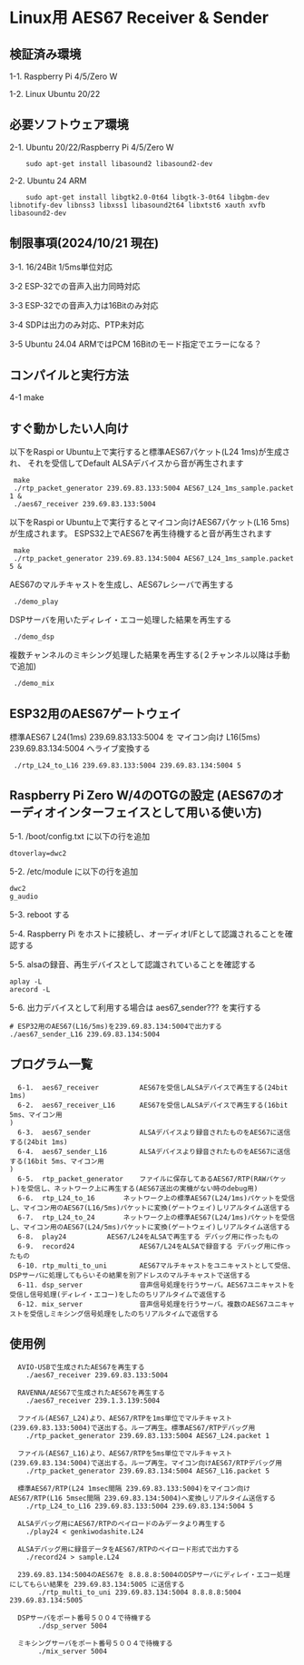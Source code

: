 # Linux用 AES67 Receiver & Sender

## 検証済み環境

 1-1. Raspberry Pi 4/5/Zero W

 1-2.  Linux Ubuntu 20/22


## 必要ソフトウェア環境

 2-1. Ubuntu 20/22/Raspberry Pi 4/5/Zero W

```
	sudo apt-get install libasound2 libasound2-dev
```

 2-2. Ubuntu 24 ARM

```
    sudo apt-get install libgtk2.0-0t64 libgtk-3-0t64 libgbm-dev libnotify-dev libnss3 libxss1 libasound2t64 libxtst6 xauth xvfb libasound2-dev
```


## 制限事項(2024/10/21 現在)

 3-1. 16/24Bit 1/5ms単位対応

 3-2 ESP-32での音声入出力同時対応

 3-3 ESP-32での音声入力は16Bitのみ対応

 3-4 SDPは出力のみ対応、PTP未対応

 3-5 Ubuntu 24.04 ARMではPCM 16Bitのモード指定でエラーになる？


## コンパイルと実行方法

 4-1 make


## すぐ動かしたい人向け

以下をRaspi or Ubuntu上で実行すると標準AES67パケット(L24 1ms)が生成され、
それを受信してDefault ALSAデバイスから音が再生されます

```
 make
 ./rtp_packet_generator 239.69.83.133:5004 AES67_L24_1ms_sample.packet 1 &
 ./aes67_receiver 239.69.83.133:5004
```


以下をRaspi or Ubuntu上で実行するとマイコン向けAES67パケット(L16 5ms)が生成されます。
ESPS32上でAES67を再生待機すると音が再生されます

```
 make
 ./rtp_packet_generator 239.69.83.134:5004 AES67_L24_1ms_sample.packet 5 &
```


 AES67のマルチキャストを生成し、AES67レシーバで再生する

```
 ./demo_play
```

 DSPサーバを用いたディレイ・エコー処理した結果を再生する

```
 ./demo_dsp
```

 複数チャンネルのミキシング処理した結果を再生する(２チャンネル以降は手動で追加)

```
 ./demo_mix
```


## ESP32用のAES67ゲートウェイ

  標準AES67 L24(1ms) 239.69.83.133:5004 を マイコン向け L16(5ms) 239.69.83.134:5004 へライブ変換する
 
```
 ./rtp_L24_to_L16 239.69.83.133:5004 239.69.83.134:5004 5
```


## Raspberry Pi Zero W/4のOTGの設定 (AES67のオーディオインターフェイスとして用いる使い方)

 5-1. /boot/config.txt に以下の行を追加
```
dtoverlay=dwc2
```

 5-2. /etc/module に以下の行を追加

```
dwc2
g_audio
```

 5-3. reboot する

 5-4. Raspberry Pi をホストに接続し、オーディオI/Fとして認識されることを確認する

 5-5. alsaの録音、再生デバイスとして認識されていることを確認する

```
aplay -L
arecord -L
```

 5-6. 出力デバイスとして利用する場合は aes67_sender??? を実行する

```
# ESP32用のAES67(L16/5ms)を239.69.83.134:5004で出力する
./aes67_sender_L16 239.69.83.134:5004
```


## プログラム一覧

```
  6-1.  aes67_receiver          AES67を受信しALSAデバイスで再生する(24bit 1ms)
  6-2.  aes67_receiver_L16      AES67を受信しALSAデバイスで再生する(16bit 5ms、マイコン用
)
  6-3.  aes67_sender   	        ALSAデバイスより録音されたものをAES67に送信する(24bit 1ms)
  6-4.  aes67_sender_L16        ALSAデバイスより録音されたものをAES67に送信する(16bit 5ms、マイコン用
)
  6-5.  rtp_packet_generator	ファイルに保存してあるAES67/RTP(RAWパケット)を受信し、ネットワーク上に再生する(AES67送出の実機がない時のdebug用)
  6-6.  rtp_L24_to_16		ネットワーク上の標準AES67(L24/1ms)パケットを受信し、マイコン用のAES67(L16/5ms)パケットに変換(ゲートウェイ)しリアルタイム送信する
  6-7.  rtp_L24_to_24		ネットワーク上の標準AES67(L24/1ms)パケットを受信し、マイコン用のAES67(L24/5ms)パケットに変換(ゲートウェイ)しリアルタイム送信する
  6-8.  play24			AES67/L24をALSAで再生する デバッグ用に作ったもの
  6-9.  record24                AES67/L24をALSAで録音する デバッグ用に作ったもの
  6-10. rtp_multi_to_uni        AES67マルチキャストをユニキャストとして受信、DSPサーバに処理してもらいその結果を別アドレスのマルチキャストで送信する
  6-11. dsp_server              音声信号処理を行うサーバ。AES67ユニキャストを受信し信号処理(ディレイ・エコー)をしたのちリアルタイムで返信する
  6-12. mix_server              音声信号処理を行うサーバ。複数のAES67ユニキャストを受信しミキシング信号処理をしたのちリアルタイムで返信する
```


## 使用例

```
  AVIO-USBで生成されたAES67を再生する
	./aes67_receiver 239.69.83.133:5004

  RAVENNA/AES67で生成されたAES67を再生する
	./aes67_receiver 239.1.3.139:5004

  ファイル(AES67_L24)より、AES67/RTPを1ms単位でマルチキャスト(239.69.83.133:5004)で送出する。ループ再生。標準AES67/RTPデバッグ用
	./rtp_packet_generator 239.69.83.133:5004 AES67_L24.packet 1

  ファイル(AES67_L16)より、AES67/RTPを5ms単位でマルチキャスト(239.69.83.134:5004)で送出する。ループ再生。マイコン向けAES67/RTPデバッグ用
	./rtp_packet_generator 239.69.83.134:5004 AES67_L16.packet 5

  標準AES67/RTP(L24 1msec間隔 239.69.83.133:5004)をマイコン向けAES67/RTP(L16 5msec間隔 239.69.83.134:5004)へ変換しリアルタイム送信する
	./rtp_L24_to_L16 239.69.83.133:5004 239.69.83.134:5004 5

  ALSAデバッグ用にAES67/RTPのペイロードのみデータより再生する
	./play24 < genkiwodashite.L24

  ALSAデバッグ用に録音データをAES67/RTPのペイロード形式で出力する
	./record24 > sample.L24

  239.69.83.134:5004のAES67を 8.8.8.8:5004のDSPサーバにディレイ・エコー処理にしてもらい結果を 239.69.83.134:5005 に送信する
       ./rtp_multi_to_uni 239.69.83.134:5004 8.8.8.8:5004 239.69.83.134:5005

  DSPサーバをポート番号５００４で待機する
       ./dsp_server 5004

  ミキシングサーバをポート番号５００４で待機する
       ./mix_server 5004
```

